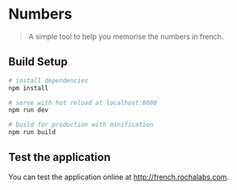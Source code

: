 # Numbers

> A simple tool to help you memorise the numbers in french.

## Build Setup

``` bash
# install dependencies
npm install

# serve with hot reload at localhost:8080
npm run dev

# build for production with minification
npm run build
```

## Test the application

You can test the application online at <http://french.rochalabs.com>.
